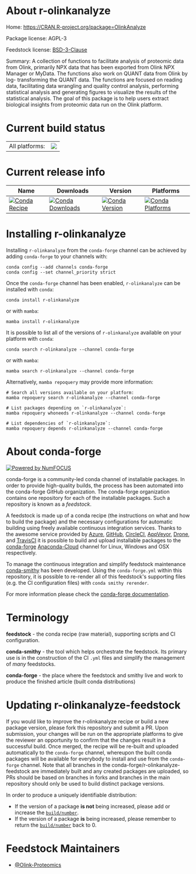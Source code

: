About r-olinkanalyze
====================

Home: https://CRAN.R-project.org/package=OlinkAnalyze

Package license: AGPL-3

Feedstock license: [BSD-3-Clause](https://github.com/conda-forge/r-olinkanalyze-feedstock/blob/main/LICENSE.txt)

Summary: A collection of functions to facilitate analysis of proteomic data from Olink, primarily NPX data that has been exported from Olink NPX Manager or MyData. The functions also work on QUANT data from Olink by log- transforming the QUANT data. The functions are focused on reading data, facilitating data wrangling and quality control analysis, performing statistical analysis and generating figures to visualize the results of the statistical analysis. The goal of this package is to help users extract biological insights from proteomic data run on the Olink platform.

Current build status
====================


<table><tr><td>All platforms:</td>
    <td>
      <a href="https://dev.azure.com/conda-forge/feedstock-builds/_build/latest?definitionId=16260&branchName=main">
        <img src="https://dev.azure.com/conda-forge/feedstock-builds/_apis/build/status/r-olinkanalyze-feedstock?branchName=main">
      </a>
    </td>
  </tr>
</table>

Current release info
====================

| Name | Downloads | Version | Platforms |
| --- | --- | --- | --- |
| [![Conda Recipe](https://img.shields.io/badge/recipe-r--olinkanalyze-green.svg)](https://anaconda.org/conda-forge/r-olinkanalyze) | [![Conda Downloads](https://img.shields.io/conda/dn/conda-forge/r-olinkanalyze.svg)](https://anaconda.org/conda-forge/r-olinkanalyze) | [![Conda Version](https://img.shields.io/conda/vn/conda-forge/r-olinkanalyze.svg)](https://anaconda.org/conda-forge/r-olinkanalyze) | [![Conda Platforms](https://img.shields.io/conda/pn/conda-forge/r-olinkanalyze.svg)](https://anaconda.org/conda-forge/r-olinkanalyze) |

Installing r-olinkanalyze
=========================

Installing `r-olinkanalyze` from the `conda-forge` channel can be achieved by adding `conda-forge` to your channels with:

```
conda config --add channels conda-forge
conda config --set channel_priority strict
```

Once the `conda-forge` channel has been enabled, `r-olinkanalyze` can be installed with `conda`:

```
conda install r-olinkanalyze
```

or with `mamba`:

```
mamba install r-olinkanalyze
```

It is possible to list all of the versions of `r-olinkanalyze` available on your platform with `conda`:

```
conda search r-olinkanalyze --channel conda-forge
```

or with `mamba`:

```
mamba search r-olinkanalyze --channel conda-forge
```

Alternatively, `mamba repoquery` may provide more information:

```
# Search all versions available on your platform:
mamba repoquery search r-olinkanalyze --channel conda-forge

# List packages depending on `r-olinkanalyze`:
mamba repoquery whoneeds r-olinkanalyze --channel conda-forge

# List dependencies of `r-olinkanalyze`:
mamba repoquery depends r-olinkanalyze --channel conda-forge
```


About conda-forge
=================

[![Powered by
NumFOCUS](https://img.shields.io/badge/powered%20by-NumFOCUS-orange.svg?style=flat&colorA=E1523D&colorB=007D8A)](https://numfocus.org)

conda-forge is a community-led conda channel of installable packages.
In order to provide high-quality builds, the process has been automated into the
conda-forge GitHub organization. The conda-forge organization contains one repository
for each of the installable packages. Such a repository is known as a *feedstock*.

A feedstock is made up of a conda recipe (the instructions on what and how to build
the package) and the necessary configurations for automatic building using freely
available continuous integration services. Thanks to the awesome service provided by
[Azure](https://azure.microsoft.com/en-us/services/devops/), [GitHub](https://github.com/),
[CircleCI](https://circleci.com/), [AppVeyor](https://www.appveyor.com/),
[Drone](https://cloud.drone.io/welcome), and [TravisCI](https://travis-ci.com/)
it is possible to build and upload installable packages to the
[conda-forge](https://anaconda.org/conda-forge) [Anaconda-Cloud](https://anaconda.org/)
channel for Linux, Windows and OSX respectively.

To manage the continuous integration and simplify feedstock maintenance
[conda-smithy](https://github.com/conda-forge/conda-smithy) has been developed.
Using the ``conda-forge.yml`` within this repository, it is possible to re-render all of
this feedstock's supporting files (e.g. the CI configuration files) with ``conda smithy rerender``.

For more information please check the [conda-forge documentation](https://conda-forge.org/docs/).

Terminology
===========

**feedstock** - the conda recipe (raw material), supporting scripts and CI configuration.

**conda-smithy** - the tool which helps orchestrate the feedstock.
                   Its primary use is in the construction of the CI ``.yml`` files
                   and simplify the management of *many* feedstocks.

**conda-forge** - the place where the feedstock and smithy live and work to
                  produce the finished article (built conda distributions)


Updating r-olinkanalyze-feedstock
=================================

If you would like to improve the r-olinkanalyze recipe or build a new
package version, please fork this repository and submit a PR. Upon submission,
your changes will be run on the appropriate platforms to give the reviewer an
opportunity to confirm that the changes result in a successful build. Once
merged, the recipe will be re-built and uploaded automatically to the
`conda-forge` channel, whereupon the built conda packages will be available for
everybody to install and use from the `conda-forge` channel.
Note that all branches in the conda-forge/r-olinkanalyze-feedstock are
immediately built and any created packages are uploaded, so PRs should be based
on branches in forks and branches in the main repository should only be used to
build distinct package versions.

In order to produce a uniquely identifiable distribution:
 * If the version of a package **is not** being increased, please add or increase
   the [``build/number``](https://docs.conda.io/projects/conda-build/en/latest/resources/define-metadata.html#build-number-and-string).
 * If the version of a package **is** being increased, please remember to return
   the [``build/number``](https://docs.conda.io/projects/conda-build/en/latest/resources/define-metadata.html#build-number-and-string)
   back to 0.

Feedstock Maintainers
=====================

* [@Olink-Proteomics](https://github.com/Olink-Proteomics)

